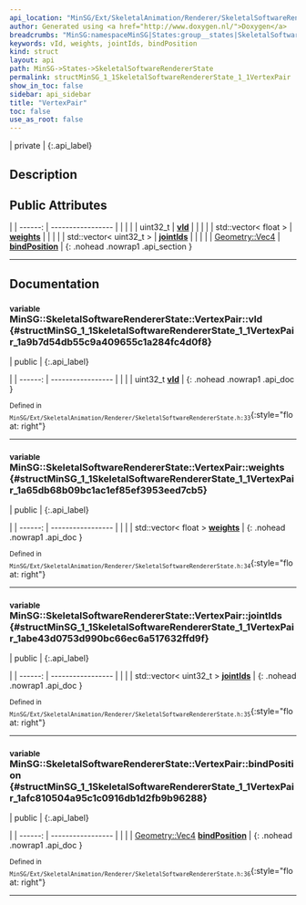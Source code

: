 ```yaml
---
api_location: "MinSG/Ext/SkeletalAnimation/Renderer/SkeletalSoftwareRendererState.h"
author: Generated using <a href="http://www.doxygen.nl/">Doxygen</a>
breadcrumbs: "MinSG:namespaceMinSG|States:group__states|SkeletalSoftwareRendererState:classMinSG_1_1SkeletalSoftwareRendererState"
keywords: vId, weights, jointIds, bindPosition
kind: struct
layout: api
path: MinSG->States->SkeletalSoftwareRendererState
permalink: structMinSG_1_1SkeletalSoftwareRendererState_1_1VertexPair
show_in_toc: false
sidebar: api_sidebar
title: "VertexPair"
toc: false
use_as_root: false
---
```


| private |
{:.api_label}

## Description





## Public Attributes

|
| ------: | ----------------- |
|  | |
| uint32_t | **[vId](#structMinSG_1_1SkeletalSoftwareRendererState_1_1VertexPair_1a9b7d54db55c9a409655c1a284fc4d0f8)**  |
|  | |
| std::vector< float > | **[weights](#structMinSG_1_1SkeletalSoftwareRendererState_1_1VertexPair_1a65db68b09bc1ac1ef85ef3953eed7cb5)**  |
|  | |
| std::vector< uint32_t > | **[jointIds](#structMinSG_1_1SkeletalSoftwareRendererState_1_1VertexPair_1abe43d0753d990bc66ec6a517632ffd9f)**  |
|  | |
| [Geometry::Vec4](namespaceGeometry#namespaceGeometry_1a614faae341f42d801f11bc4485771860) | **[bindPosition](#structMinSG_1_1SkeletalSoftwareRendererState_1_1VertexPair_1afc810504a95c1c0916db1d2fb9b96288)**  |
{: .nohead .nowrap1 .api_section }


-------------------------------------------------------------------

## Documentation

### <small>variable</small><br/> MinSG::SkeletalSoftwareRendererState::VertexPair::vId {#structMinSG_1_1SkeletalSoftwareRendererState_1_1VertexPair_1a9b7d54db55c9a409655c1a284fc4d0f8}

| public |
{:.api_label}

|
| ------: | ----------------- |
|  |
| uint32_t **[vId](#structMinSG_1_1SkeletalSoftwareRendererState_1_1VertexPair_1a9b7d54db55c9a409655c1a284fc4d0f8)**  |
{: .nohead .nowrap1 .api_doc }





<sub>Defined in `MinSG/Ext/SkeletalAnimation/Renderer/SkeletalSoftwareRendererState.h:33`</sub>{:style="float: right"}

-------------------------------------------------------------------

### <small>variable</small><br/> MinSG::SkeletalSoftwareRendererState::VertexPair::weights {#structMinSG_1_1SkeletalSoftwareRendererState_1_1VertexPair_1a65db68b09bc1ac1ef85ef3953eed7cb5}

| public |
{:.api_label}

|
| ------: | ----------------- |
|  |
| std::vector< float > **[weights](#structMinSG_1_1SkeletalSoftwareRendererState_1_1VertexPair_1a65db68b09bc1ac1ef85ef3953eed7cb5)**  |
{: .nohead .nowrap1 .api_doc }





<sub>Defined in `MinSG/Ext/SkeletalAnimation/Renderer/SkeletalSoftwareRendererState.h:34`</sub>{:style="float: right"}

-------------------------------------------------------------------

### <small>variable</small><br/> MinSG::SkeletalSoftwareRendererState::VertexPair::jointIds {#structMinSG_1_1SkeletalSoftwareRendererState_1_1VertexPair_1abe43d0753d990bc66ec6a517632ffd9f}

| public |
{:.api_label}

|
| ------: | ----------------- |
|  |
| std::vector< uint32_t > **[jointIds](#structMinSG_1_1SkeletalSoftwareRendererState_1_1VertexPair_1abe43d0753d990bc66ec6a517632ffd9f)**  |
{: .nohead .nowrap1 .api_doc }





<sub>Defined in `MinSG/Ext/SkeletalAnimation/Renderer/SkeletalSoftwareRendererState.h:35`</sub>{:style="float: right"}

-------------------------------------------------------------------

### <small>variable</small><br/> MinSG::SkeletalSoftwareRendererState::VertexPair::bindPosition {#structMinSG_1_1SkeletalSoftwareRendererState_1_1VertexPair_1afc810504a95c1c0916db1d2fb9b96288}

| public |
{:.api_label}

|
| ------: | ----------------- |
|  |
| [Geometry::Vec4](namespaceGeometry#namespaceGeometry_1a614faae341f42d801f11bc4485771860) **[bindPosition](#structMinSG_1_1SkeletalSoftwareRendererState_1_1VertexPair_1afc810504a95c1c0916db1d2fb9b96288)**  |
{: .nohead .nowrap1 .api_doc }





<sub>Defined in `MinSG/Ext/SkeletalAnimation/Renderer/SkeletalSoftwareRendererState.h:36`</sub>{:style="float: right"}

-------------------------------------------------------------------

